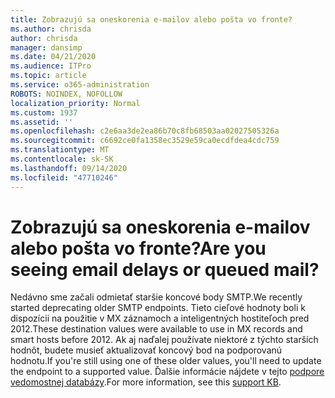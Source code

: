 ```yaml
---
title: Zobrazujú sa oneskorenia e-mailov alebo pošta vo fronte?
ms.author: chrisda
author: chrisda
manager: dansimp
ms.date: 04/21/2020
ms.audience: ITPro
ms.topic: article
ms.service: o365-administration
ROBOTS: NOINDEX, NOFOLLOW
localization_priority: Normal
ms.custom: 1937
ms.assetid: ''
ms.openlocfilehash: c2e6aa3de2ea86b70c8fb68503aa02027505326a
ms.sourcegitcommit: c6692ce0fa1358ec3529e59ca0ecdfdea4cdc759
ms.translationtype: MT
ms.contentlocale: sk-SK
ms.lasthandoff: 09/14/2020
ms.locfileid: "47710246"
---
```

# <a name="are-you-seeing-email-delays-or-queued-mail"></a><span data-ttu-id="b8942-102">Zobrazujú sa oneskorenia e-mailov alebo pošta vo fronte?</span><span class="sxs-lookup"><span data-stu-id="b8942-102">Are you seeing email delays or queued mail?</span></span>

<span data-ttu-id="b8942-103">Nedávno sme začali odmietať staršie koncové body SMTP.</span><span class="sxs-lookup"><span data-stu-id="b8942-103">We recently started deprecating older SMTP endpoints.</span></span> <span data-ttu-id="b8942-104">Tieto cieľové hodnoty boli k dispozícii na použitie v MX záznamoch a inteligentných hostiteľoch pred 2012.</span><span class="sxs-lookup"><span data-stu-id="b8942-104">These destination values were available to use in MX records and smart hosts before 2012.</span></span> <span data-ttu-id="b8942-105">Ak aj naďalej používate niektoré z týchto starších hodnôt, budete musieť aktualizovať koncový bod na podporovanú hodnotu.</span><span class="sxs-lookup"><span data-stu-id="b8942-105">If you're still using one of these older values, you'll need to update the endpoint to a supported value.</span></span> <span data-ttu-id="b8942-106">Ďalšie informácie nájdete v tejto [podpore vedomostnej databázy](https://support.microsoft.com/help/4057301/attr35-response-code-when-mail-is-sent-to-eop-exo).</span><span class="sxs-lookup"><span data-stu-id="b8942-106">For more information, see this [support KB](https://support.microsoft.com/help/4057301/attr35-response-code-when-mail-is-sent-to-eop-exo).</span></span>
